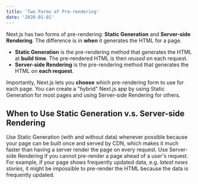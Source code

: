 ```yaml
---
title: 'Two Forms of Pre-rendering'
date: '2020-01-01'
---
```


Next.js has two forms of pre-rendering: **Static Generation** and **Server-side Rendering**. The difference is in **when** it generates the HTML for a page.

- **Static Generation** is the pre-rendering method that generates the HTML at **build time**. The pre-rendered HTML is then _reused_ on each request.
- **Server-side Rendering** is the pre-rendering method that generates the HTML on **each request**.

Importantly, Next.js lets you **choose** which pre-rendering form to use for each page. You can create a "hybrid" Next.js app by using Static Generation for most pages and using Server-side Rendering for others.

## When to Use Static Generation v.s. Server-side Rendering
Use Static Generation (with and without data) whenever possible because your page can be built once and served by CDN, which makes it much faster than having a server render the page on every request.
Use Server-side Rendering if you cannot pre-render a page ahead of a user's request. For example, if your page shows frequently updated data, e.g. _latest news stories_, it might be impossible to pre-render the HTML because the data is frequently updated.